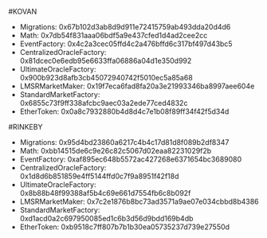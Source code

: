 #KOVAN
  * Migrations: 0x67b102d3ab8d9d911e72415759ab493dda20d4d6
  * Math: 0x7db54f831aaa06bdf5a9e437cfed1d4ad2cee2cc
  * EventFactory: 0x4c2a3cec05ffd4c2a476bffd6c317bf497d43bc5
  * CentralizedOracleFactory: 0x81dcec0e6edb95e6633ffa06886a04d1e350d992
  * UltimateOracleFactory: 0x900b923d8afb3cb45072940742f5010ec5a85a68
  * LMSRMarketMaker: 0x19f7eca6fad8fa20a3e21993346ba8997aee604e
  * StandardMarketFactory: 0x6855c73f9ff338afcbc9aec03a2ede77ced4832c
  * EtherToken: 0x0a8c7932880b4d8d4c7e1b08f89ff34f42f5d34d

#RINKEBY
  * Migrations: 0x95d4bd23860a6217c4b4c17d81d8f089b2df8347
  * Math: 0xbb14515de6c9e26c82c5067d02eaa82231029f2b
  * EventFactory: 0xaf895ec648b5572ac427268e6371654bc3689080
  * CentralizedOracleFactory: 0x1d8d6b851859e4ff5144ffd0c7f9a8951f42f18d
  * UltimateOracleFactory: 0x8b88b48f99388af5b4c69e661d7554fb6c8b092f
  * LMSRMarketMaker: 0x7c2e1876b8bc73ad3571a9ae07e034cbbd8b4386
  * StandardMarketFactory: 0xd1acd0a2c697950085ed1c6b3d56d9bdd169b4db
  * EtherToken: 0xb9518c7ff807b7b1b30ea05735237d739e27550d
